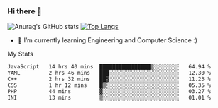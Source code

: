 ### Hi there 👋

![Anurag's GitHub stats](https://github-readme-stats.vercel.app/api?username=MatteoIorio11&show_icons=true&theme=dark) 
[![Top Langs](https://github-readme-stats.vercel.app/api/top-langs/?username=MatteoIorio11&theme=dark)](https://github.com/MatteoIorio11/github-readme-stats)

- 🌱 I’m currently learning Engineering and Computer Science :)

<!--
**MatteoIorio11/MatteoIorio11** is a ✨ _special_ ✨ repository because its `README.md` (this file) appears on your GitHub profile.

Here are some ideas to get you started:

- 🔭 I’m currently working on ...
- 🌱 I’m currently learning ...
- 👯 I’m looking to collaborate on ...
- 🤔 I’m looking for help with ...
- 💬 Ask me about ...
- 📫 How to reach me: ...
- 😄 Pronouns: ...
- ⚡ Fun fact: ...
-->
My Stats
<!--START_SECTION:waka-->

```text
JavaScript   14 hrs 40 mins  ████████████████▒░░░░░░░░   64.94 %
YAML         2 hrs 46 mins   ███░░░░░░░░░░░░░░░░░░░░░░   12.30 %
C++          2 hrs 32 mins   ██▓░░░░░░░░░░░░░░░░░░░░░░   11.23 %
CSS          1 hr 12 mins    █▒░░░░░░░░░░░░░░░░░░░░░░░   05.35 %
PHP          44 mins         ▓░░░░░░░░░░░░░░░░░░░░░░░░   03.27 %
INI          13 mins         ▒░░░░░░░░░░░░░░░░░░░░░░░░   01.01 %
```

<!--END_SECTION:waka-->
